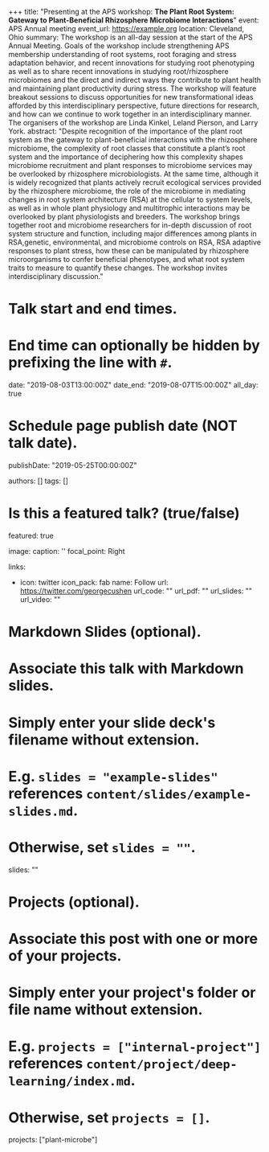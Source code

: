 +++
title: "Presenting at the APS workshop: __The Plant Root System: Gateway to Plant-Beneficial Rhizosphere Microbiome Interactions__"
event: APS Annual meeting
event_url: https://example.org
location: Cleveland, Ohio
summary: The workshop is an all-day session at the start of the APS Annual Meeting. Goals of the workshop include strengthening APS membership understanding of root systems, root foraging and stress adaptation behavior, and recent innovations for studying root phenotyping as well as to share recent innovations in studying root/rhizosphere microbiomes and the direct and indirect ways they contribute to plant health and maintaining plant productivity during stress. The workshop will feature breakout sessions to discuss opportunities for new transformational ideas afforded by this interdisciplinary perspective, future directions for research, and how can we continue to work together in an interdisciplinary manner. The organisers of the workshop are Linda Kinkel, Leland Pierson, and Larry York.
abstract: "Despite recognition of the importance of the plant root system as the gateway to plant-beneficial interactions with the rhizosphere microbiome, the complexity of root classes that constitute a plant’s root system and the importance of deciphering how this complexity shapes microbiome recruitment and plant responses to microbiome services may be overlooked by rhizosphere microbiologists. At the same time, although it is widely recognized that plants actively recruit ecological services provided by the rhizosphere microbiome, the role of the microbiome in mediating changes in root system architecture (RSA) at the cellular to system levels, as well as in whole plant physiology and multitrophic interactions may be overlooked by plant physiologists and breeders. The workshop brings together root and microbiome researchers for in-depth discussion of root system structure and function, including major differences among plants in RSA,genetic, environmental, and microbiome controls on RSA, RSA adaptive responses to plant stress, how these can be manipulated by rhizosphere microorganisms to confer beneficial phenotypes, and what root system traits to measure to quantify these changes. The workshop invites interdisciplinary discussion."

# Talk start and end times.
#   End time can optionally be hidden by prefixing the line with `#`.
date: "2019-08-03T13:00:00Z"
date_end: "2019-08-07T15:00:00Z"
all_day: true

# Schedule page publish date (NOT talk date).
publishDate: "2019-05-25T00:00:00Z"

authors: []
tags: []

# Is this a featured talk? (true/false)
featured: true

image:
  caption: ''
  focal_point: Right

links:
- icon: twitter
  icon_pack: fab
  name: Follow
  url: https://twitter.com/georgecushen
url_code: ""
url_pdf: ""
url_slides: ""
url_video: ""

# Markdown Slides (optional).
#   Associate this talk with Markdown slides.
#   Simply enter your slide deck's filename without extension.
#   E.g. `slides = "example-slides"` references `content/slides/example-slides.md`.
#   Otherwise, set `slides = ""`.
slides: ""

# Projects (optional).
#   Associate this post with one or more of your projects.
#   Simply enter your project's folder or file name without extension.
#   E.g. `projects = ["internal-project"]` references `content/project/deep-learning/index.md`.
#   Otherwise, set `projects = []`.
projects: ["plant-microbe"]
